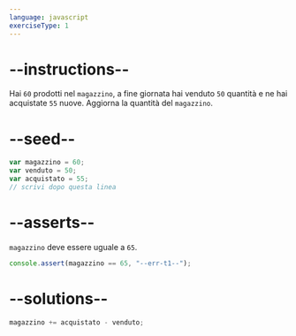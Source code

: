 ```yaml
---
language: javascript
exerciseType: 1
---
```


# --instructions--

Hai `60` prodotti nel `magazzino`, a fine giornata hai venduto `50` quantità e ne hai acquistate `55` nuove.
Aggiorna la quantità del `magazzino`.

# --seed--

```javascript
var magazzino = 60;
var venduto = 50;
var acquistato = 55;
// scrivi dopo questa linea
```

# --asserts--

`magazzino` deve essere uguale a `65`.

```javascript
console.assert(magazzino == 65, "--err-t1--");
```

# --solutions--

```javascript
magazzino += acquistato - venduto;
```
